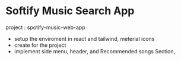 # Softify Music Search App



project : spotify-music-web-app

- setup the enviroment in react and tailwind, meterial icons
- create for the project
- implement side menu, header, and Recommended songs Section,